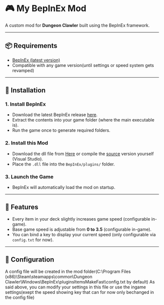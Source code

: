 # 🎮 My BepInEx Mod

A custom mod for **Dungeon Clawler** built using the BepInEx framework.

---

## 📦 Requirements

- [BepInEx (latest version)](https://github.com/BepInEx/BepInEx/releases)
- Compatible with any game version(until settings or speed system gets revamped)

---

## 🧰 Installation

### 1. Install BepInEx

- Download the latest BepInEx release [here](https://github.com/BepInEx/BepInEx/releases).
- Extract the contents into your game folder (where the main executable is).
- Run the game once to generate required folders.

### 2. Install this Mod

- Download the dll file from [Here](https://github.com/Bestcreeper-code/ItemsMakeFastDC/releases/tag/Releases) or compile the [source](https://github.com/Bestcreeper-code/ItemsMakeFastDC/releases/tag/source) version yourself (Visual Studio).
- Place the `.dll` file into the `BepInEx/plugins/` folder.

### 3. Launch the Game

- BepInEx will automatically load the mod on startup.

---

## 🧪 Features

- Every item in your deck slightly increases game speed (configurable in-game).
- Base game speed is adjustable from **0 to 3.5** (configurable in-game).
- You can bind a key to display your current speed (only configurable via `config.txt` for now).

---

## 🔧 Configuration

A config file will be created in the mod folder(C:\Program Files (x86)\Steam\steamapps\common\Dungeon Clawler\Windows\BepInEx\pluginsItemsMakeFast\config.txt by default)
As said above, you can modify your settings in this file or use the ingame settings(exept the speed showing key that can for now only bechanged in the config file)
